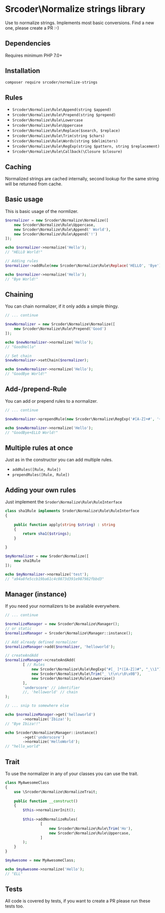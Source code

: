 # Srcoder\Normalize strings library
Use to normalize strings. Implements most basic conversions.
Find a new one, please create a PR :-)

## Dependencies
Requires minimum PHP 7.0+

## Installation
```bash
composer require srcoder/normalize-strings
```

## Rules
* `Srcoder\Normalize\Rule\Append(string $append)`
* `Srcoder\Normalize\Rule\Prepend(string $prepend)`
* `Srcoder\Normalize\Rule\Lowercase`
* `Srcoder\Normalize\Rule\Uppercase`
* `Srcoder\Normalize\Rule\Replace($search, $replace)`
* `Srcoder\Normalize\Rule\Trim(string $chars)`
* `Srcoder\Normalize\Rule\Words(string $delimiters)`
* `Srcoder\Normalize\Rule\RegExp(string $pattern, string $replacement)`
* `Srcoder\Normalize\Rule\Callback(\Closure $closure)`

## Caching
Normalized strings are cached internally,
second lookup for the same string will be returned from cache. 

## Basic usage
This is basic usage of the normlizer.

```php
$normalizer = new Srcoder\Normalize\Normalize([
    new Srcoder\Normalize\Rule\Uppercase,
    new Srcoder\Normalize\Rule\Append(' World'),
    new Srcoder\Normalize\Rule\Append('!')
]);

echo $normalizer->normalize('Hello');
// "HELLO World!"

// Adding rules
$normalizer->addRule(new Srcoder\Normalize\Rule\Replace('HELLO', 'Bye'));

echo $normalizer->normalize('Hello');
// "Bye World!"
```

## Chaining
You can chain normalizer, if it only adds a simple thingy.

```php
// ... continue

$newNormalizer = new Srcoder\Normalize\Normalize([
    new Srcoder\Normalize\Rule\Prepend('Good')
]);

echo $newNormalizer->normalize('Hello');
// "GoodHello"

// Set chain
$newNormalizer->setChain($normalizer);

echo $newNormalizer->normalize('Hello');
// "GoodBye World!"
```

## Add-/prepend-Rule
You can add or prepend rules to a normalizer.

```php
// ... continue

$newNormalizer->prependRule(new Srcoder\Normalize\RegExp('#[A-Z]+#', '+'));

echo $newNormalizer->normalize('Hello');
// "GoodBye+ELLO World!"
```

## Multiple rules at once
Just as in the constructor you can add multiple rules.

* `addRules([Rule, Rule])`
* `prependRules([Rule, Rule])`

## Adding your own rules

Just implement the `Sroder\Normalize\Rule\RuleInterface`

```php
class sha1Rule implements Sroder\Normalize\Rule\RuleInterface
{
    
    public function apply(string $string) : string
    {
        return sha1($strings);    
    }

}

$myNormalizer = new Sroder\Normalize([
    new sha1Rule
]);

echo $myNormalizer->normalize('test');
// "a94a8fe5ccb19ba61c4c0873d391e987982fbbd3"
```


## Manager (instance)
If you need your normalizers to be available everywhere.

```php
// ... continue

$normalizeManager = new Srcoder\Normalize\Manager();
// or static
$normalizeManager = Srcoder\Normalize\Manager::instance();

// Add already defined normalizer
$normalizeManager->add($normalizer, 'helloworld');

// createAndAdd
$normalizeManager->createAndAdd(
        [ // Rules
            new Srcoder\Normalize\Rule\RegExp("#[_ ]*([A-Z])#", "_\\1"),
            new Srcoder\Normalize\Rule\Trim("_ \t\n\r\0\x0B"),
            new Srcoder\Normalize\Rule\Lowercase()
        ],
        'underscore' // identifier
        //, 'helloworld' // chain
);

// ... snip to somewhere else

echo $normalizeManager->get('helloworld')
        ->normalize('Ibiza!');
// "Bye Ibiza!!"

echo Srcoder\Normalize\Manager::instance()
        ->get('underscore')
        ->normalize('HelloWorld');
// "hello_world"
```

## Trait
To use the normalizer in any of your classes you can use the trait.

```php
class MyAwesomeClass
{
    use \Srcoder\Normalize\NormalizeTrait;
    
    public function __construct()
    {
        $this->normalizerInit();
        
        $this->addNormalizeRules(
                [
                    new Srcoder\Normalize\Rule\Trim('Ho'),
                    new Srcoder\Normalize\Rule\Uppercase,
                ]
        );
    }
}

$myAwesome = new MyAwesomeClass;

echo $myAwesome->normalize('Hello');
// "ELL"
```
## Tests
All code is covered by tests, if you want to create a PR please run these tests too.
